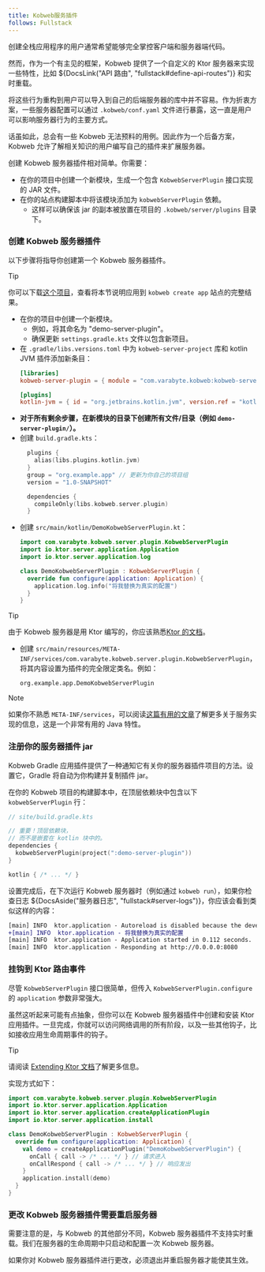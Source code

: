 ```yaml
---
title: Kobweb服务插件
follows: Fullstack
---
```


创建全栈应用程序的用户通常希望能够完全掌控客户端和服务器端代码。

然而，作为一个有主见的框架，Kobweb 提供了一个自定义的 Ktor 服务器来实现一些特性，比如 ${DocsLink("API 路由", "fullstack#define-api-routes")} 和实时重载。

将这些行为重构到用户可以导入到自己的后端服务器的库中并不容易。作为折衷方案，一些服务器配置可以通过 `.kobweb/conf.yaml` 文件进行暴露，这一直是用户可以影响服务器行为的主要方式。

话虽如此，总会有一些 Kobweb 无法预料的用例。因此作为一个后备方案，Kobweb 允许了解相关知识的用户编写自己的插件来扩展服务器。

创建 Kobweb 服务器插件相对简单。你需要：

* 在你的项目中创建一个新模块，生成一个包含 `KobwebServerPlugin` 接口实现的 JAR 文件。
* 在你的站点构建脚本中将该模块添加为 `kobwebServerPlugin` 依赖。
    * 这样可以确保该 jar 的副本被放置在项目的 `.kobweb/server/plugins` 目录下。

### 创建 Kobweb 服务器插件

以下步骤将指导你创建第一个 Kobweb 服务器插件。

> [!TIP]
> 你可以下载[这个项目](https://github.com/varabyte/data/raw/main/kobweb/projects/serverplugin.zip)，查看将本节说明应用到 `kobweb create app` 站点的完整结果。

* 在你的项目中创建一个新模块。
    * 例如，将其命名为 "demo-server-plugin"。
    * 确保更新 `settings.gradle.kts` 文件以包含新项目。
* 在 `.gradle/libs.versions.toml` 中为 `kobweb-server-project` 库和 kotlin JVM 插件添加新条目：
  ```toml
  [libraries]
  kobweb-server-plugin = { module = "com.varabyte.kobweb:kobweb-server-plugin", version.ref = "kobweb" }

  [plugins]
  kotlin-jvm = { id = "org.jetbrains.kotlin.jvm", version.ref = "kotlin" }
  ```
* **对于所有剩余步骤，在新模块的目录下创建所有文件/目录（例如 `demo-server-plugin/`）。**
* 创建 `build.gradle.kts`：
  ```kotlin
    plugins {
      alias(libs.plugins.kotlin.jvm)
    }
    group = "org.example.app" // 更新为你自己的项目组
    version = "1.0-SNAPSHOT"

    dependencies {
      compileOnly(libs.kobweb.server.plugin)
    }
  ```
* 创建 `src/main/kotlin/DemoKobwebServerPlugin.kt`：
  ```kotlin
  import com.varabyte.kobweb.server.plugin.KobwebServerPlugin
  import io.ktor.server.application.Application
  import io.ktor.server.application.log

  class DemoKobwebServerPlugin : KobwebServerPlugin {
    override fun configure(application: Application) {
      application.log.info("将我替换为真实的配置")
    }
  }
  ```
> [!TIP]
> 由于 Kobweb 服务器是用 Ktor 编写的，你应该熟悉[Ktor 的文档](https://ktor.io/docs/plugins.html)。

* 创建 `src/main/resources/META-INF/services/com.varabyte.kobweb.server.plugin.KobwebServerPlugin`，将其内容设置为插件的完全限定类名。例如：
  ```text
  org.example.app.DemoKobwebServerPlugin
  ```
> [!NOTE]
> 如果你不熟悉 `META-INF/services`，可以阅读[这篇有用的文章](https://www.baeldung.com/java-spi)了解更多关于服务实现的信息，这是一个非常有用的 Java 特性。

### 注册你的服务器插件 jar

Kobweb Gradle 应用插件提供了一种通知它有关你的服务器插件项目的方法。设置它，Gradle 将自动为你构建并复制插件 jar。

在你的 Kobweb 项目的构建脚本中，在顶层依赖块中包含以下 `kobwebServerPlugin` 行：

```kotlin
// site/build.gradle.kts

// 重要！顶层依赖块，
// 而不是嵌套在 kotlin 块中的。
dependencies {
  kobwebServerPlugin(project(":demo-server-plugin"))
}

kotlin { /* ... */ }
```

设置完成后，在下次运行 Kobweb 服务器时（例如通过 `kobweb run`），如果你检查日志 ${DocsAside("服务器日志", "fullstack#server-logs")}，你应该会看到类似这样的内容：

```diff
[main] INFO  ktor.application - Autoreload is disabled because the development mode is off.
+[main] INFO  ktor.application - 将我替换为真实的配置
[main] INFO  ktor.application - Application started in 0.112 seconds.
[main] INFO  ktor.application - Responding at http://0.0.0.0:8080
```

### 挂钩到 Ktor 路由事件

尽管 `KobwebServerPlugin` 接口很简单，但传入 `KobwebServerPlugin.configure` 的 `application` 参数非常强大。

虽然这听起来可能有点抽象，但你可以在 Kobweb 服务器插件中创建和安装 Ktor 应用插件。一旦完成，你就可以访问网络调用的所有阶段，以及一些其他钩子，比如接收应用生命周期事件的钩子。

> [!TIP]
> 请阅读 [Extending Ktor 文档](https://ktor.io/docs/custom-plugins.html)了解更多信息。

实现方式如下：

```kotlin
import com.varabyte.kobweb.server.plugin.KobwebServerPlugin
import io.ktor.server.application.Application
import io.ktor.server.application.createApplicationPlugin
import io.ktor.server.application.install

class DemoKobwebServerPlugin : KobwebServerPlugin {
  override fun configure(application: Application) {
    val demo = createApplicationPlugin("DemoKobwebServerPlugin") {
      onCall { call -> /* ... */ } // 请求进入
      onCallRespond { call -> /* ... */ } // 响应发出
    }
    application.install(demo)
  }
}
```

### 更改 Kobweb 服务器插件需要重启服务器

需要注意的是，与 Kobweb 的其他部分不同，Kobweb 服务器插件不支持实时重载。我们在服务器的生命周期中只启动和配置一次 Kobweb 服务器。

如果你对 Kobweb 服务器插件进行更改，必须退出并重启服务器才能使其生效。
